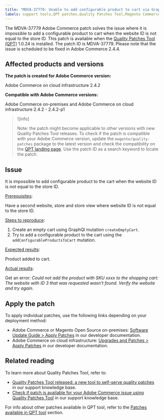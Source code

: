 ```yaml
---
title: "MDVA-37779: Unable to add configurable product to cart via GraphQL"
labels: support tools,QPT patches,Quality Patches Tool,Magento Commerce,Magneto Commerce Cloud,QPT 1.0.24,2.4.2,2.4.2-p1,Adobe Commerce,cloud infrastructure,on-premises
---
```


The MDVA-37779 Adobe Commerce patch solves the issue where it is impossible to add a configurable product to cart when the website ID is not equal to the store ID. This patch is available when the [Quality Patches Tool (QPT)](https://support.magento.com/hc/en-us/articles/360047139492) 1.0.24 is installed. The patch ID is MDVA-37779. Please note that the issue is scheduled to be fixed in Adobe Commerce 2.4.4. 

## Affected products and versions

**The patch is created for Adobe Commerce version:**

Adobe Commerce on cloud infrastructure 2.4.2

**Compatible with Adobe Commerce versions:**

Adobe Commerce on-premises and Adobe Commerce on cloud infrastructure 2.4.2 - 2.4.2-p1

>![info]
>
>Note: the patch might become applicable to other versions with new Quality Patches Tool releases. To check if the patch is compatible with your Adobe Commerce version, update the `magento/quality-patches` package to the latest version and check the compatibility on the [QPT landing page](https://devdocs.magento.com/quality-patches/tool.html#patch-grid). Use the patch ID as a search keyword to locate the patch.

## Issue

It is impossible to add configurable product to the cart when the website ID is not equal to the store ID.

<ins>Prerequisites</ins>:

Have a second website, store and store view where website ID is not equal to the store ID.

<ins>Steps to reproduce</ins>:

1. Create an empty cart using GraphQl mutation `createEmptyCart`.
1. Try to add a configurable product to the cart using the `addConfigurableProductsToCart` mutation.

<ins>Expected results</ins>:

Product added to cart.

<ins>Actual results</ins>:

Get an error: *Could not add the product with SKU xxxx to the shopping cart: The website with ID 3 that was requested wasn't found. Verify the website and try again.*

## Apply the patch

To apply individual patches, use the following links depending on your deployment method:

* Adobe Commerce or Magento Open Source on-premises: [Software Update Guide > Apply Patches](https://devdocs.magento.com/guides/v2.4/comp-mgr/patching/mqp.html) in our developer documentation.
* Adobe Commerce on cloud infrastructure: [Upgrades and Patches > Apply Patches](https://devdocs.magento.com/cloud/project/project-patch.html) in our developer documentation.


## Related reading

To learn more about Quality Patches Tool, refer to:

* [Quality Patches Tool released: a new tool to self-serve quality patches](https://support.magento.com/hc/en-us/articles/360047139492) in our support knowledge base.
* [Check if patch is available for your Adobe Commerce issue using Quality Patches Tool](https://support.magento.com/hc/en-us/articles/360047125252) in our support knowledge base.

For info about other patches available in QPT tool, refer to the [Patches available in QPT tool](https://support.magento.com/hc/en-us/sections/360010506631-Patches-available-in-QPT-tool-) section.

